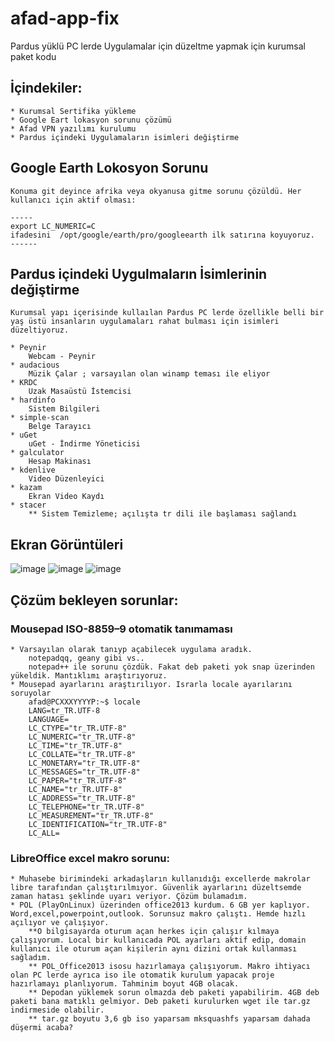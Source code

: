 # afad-app-fix
 Pardus yüklü PC lerde Uygulamalar için düzeltme yapmak için kurumsal paket kodu

## İçindekiler:
    * Kurumsal Sertifika yükleme
    * Google Eart lokasyon sorunu çözümü
    * Afad VPN yazılımı kurulumu
    * Pardus içindeki Uygulamaların isimleri değiştirme

## Google Earth Lokosyon Sorunu
    Konuma git deyince afrika veya okyanusa gitme sorunu çözüldü. Her kullanıcı için aktif olması:

    -----
    export LC_NUMERIC=C
    ifadesini  /opt/google/earth/pro/googleearth ilk satırına koyuyoruz.
    ------

## Pardus içindeki Uygulmaların İsimlerinin değiştirme
    Kurumsal yapı içerisinde kullaılan Pardus PC lerde özellikle belli bir yaş üstü insanların uygulamaları rahat bulması için isimleri düzeltiyoruz.

    * Peynir
        Webcam - Peynir
    * audacious
        Müzik Çalar ; varsayılan olan winamp teması ile eliyor
    * KRDC
        Uzak Masaüstü İstemcisi
    * hardinfo
        Sistem Bilgileri
    * simple-scan
        Belge Tarayıcı
    * uGet
        uGet - İndirme Yöneticisi
    * galculator
        Hesap Makinası
    * kdenlive
        Video Düzenleyici
    * kazam
        Ekran Video Kaydı
    * stacer
        ** Sistem Temizleme; açılışta tr dili ile başlaması sağlandı
## Ekran Görüntüleri

![image](https://user-images.githubusercontent.com/78278239/106394990-cc03fd80-6410-11eb-8635-70c956f41e52.png)
![image](https://user-images.githubusercontent.com/78278239/106395056-28671d00-6411-11eb-8353-9d2e8f381e29.png)
![image](https://user-images.githubusercontent.com/78278239/106395072-43d22800-6411-11eb-8b32-873b3e756379.png)

## Çözüm bekleyen sorunlar:
### Mousepad ISO-8859–9 otomatik tanımaması
    * Varsayılan olarak tanıyp açabilecek uygulama aradık. 
        notepadqq, geany gibi vs..
        notepad++ ile sorunu çözdük. Fakat deb paketi yok snap üzerinden yükeldik. Mantıklımı araştırıyoruz.
    * Mousepad ayarlarını araştırılıyor. Israrla locale ayarılarını soruyolar
        afad@PCXXXYYYYP:~$ locale
        LANG=tr_TR.UTF-8
        LANGUAGE=
        LC_CTYPE="tr_TR.UTF-8"
        LC_NUMERIC="tr_TR.UTF-8"
        LC_TIME="tr_TR.UTF-8"
        LC_COLLATE="tr_TR.UTF-8"
        LC_MONETARY="tr_TR.UTF-8"
        LC_MESSAGES="tr_TR.UTF-8"
        LC_PAPER="tr_TR.UTF-8"
        LC_NAME="tr_TR.UTF-8"
        LC_ADDRESS="tr_TR.UTF-8"
        LC_TELEPHONE="tr_TR.UTF-8"
        LC_MEASUREMENT="tr_TR.UTF-8"
        LC_IDENTIFICATION="tr_TR.UTF-8"
        LC_ALL=
### LibreOffice excel makro sorunu:
    * Muhasebe birimindeki arkadaşların kullanıdığı excellerde makrolar libre tarafından çalıştırılmıyor. Güvenlik ayarlarını düzeltsemde zaman hatası şeklinde uyarı veriyor. Çözüm bulamadım.
    * POL (PlayOnLinux) üzerinden office2013 kurdum. 6 GB yer kaplıyor. Word,excel,powerpoint,outlook. Sorunsuz makro çalıştı. Hemde hızlı açılıyor ve çalışıyor. 
        **O bilgisayarda oturum açan herkes için çalışır kılmaya çalışıyorum. Local bir kullanıcada POL ayarları aktif edip, domain kullanıcı ile oturum açan kişilerin aynı dizini ortak kullanması sağladım.
        ** POL_Office2013 isosu hazırlamaya çalışıyorum. Makro ihtiyacı olan PC lerde ayrıca iso ile otomatik kurulum yapacak proje hazırlamayı planlıyorum. Tahminim boyut 4GB olacak.
        ** Depodan yüklemek sorun olmazda deb paketi yapabilirim. 4GB deb paketi bana matıklı gelmiyor. Deb paketi kurulurken wget ile tar.gz indirmeside olabilir.
        ** tar.gz boyutu 3,6 gb iso yaparsam mksquashfs yaparsam dahada düşermi acaba?
    